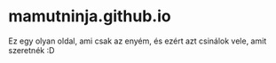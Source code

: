 # mamutninja.github.io
Ez egy olyan oldal, ami csak az enyém, és ezért azt csinálok vele, amit szeretnék :D
